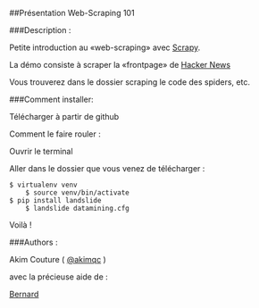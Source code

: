 ##Présentation Web-Scraping 101

###Description : 

Petite introduction au «web-scraping» avec [Scrapy](http://scrapy.org).

La démo consiste à scraper la «frontpage» de [Hacker News](https://news.ycombinator.com)

Vous trouverez dans le dossier scraping le code des spiders, etc.

###Comment installer: 

Télécharger à partir de github

Comment le faire rouler :

Ouvrir le terminal

Aller dans le dossier que vous venez de télécharger :

	$ virtualenv venv
    	$ source venv/bin/activate
   	$ pip install landslide
    	$ landslide datamining.cfg

Voilà !

###Authors :

Akim Couture ( [@akimqc](http://https://twitter.com/Akimqc) )

avec la précieuse aide de :

[Bernard](https://github.com/bchhun)


